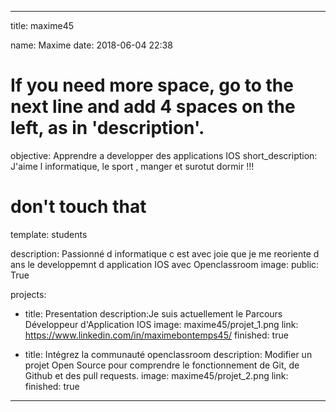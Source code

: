 
---

title: maxime45

name: Maxime
date: 2018-06-04 22:38

# If you need more space, go to the next line and add 4 spaces on the left, as in 'description'.
objective: Apprendre a developper des applications IOS
short_description: J'aime l informatique, le sport , manger et surotut dormir !!!
# don't touch that
template: students

description:
    Passionné d informatique c est avec joie que je me reoriente d
ans le developpemnt d application IOS avec Openclassroom
image: 
public: True




projects:
  - title: Presentation
    description:Je suis actuellement le Parcours Développeur d'Application IOS
    image: maxime45/projet_1.png
    link: https://www.linkedin.com/in/maximebontemps45/
    finished: true

  - title: Intégrez la communauté openclassroom
    description: Modifier un projet Open Source pour comprendre le fonctionnement de Git, de Github et des pull requests.
    image: maxime45/projet_2.png
    link: 
    finished: true
---
